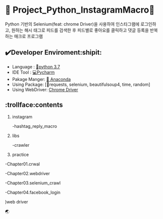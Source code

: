 # :ghost: Project_Python_InstagramMacro:full_moon_with_face:

Python 기반의 Selenium(feat: chrome Driver)을 사용하여 인스타그램에 로그인하고, 원하는 해시
태그로 피드를 검색한 후 피드별로 좋아요를 클릭하고 댓글 등록을 반복하는 매크로 프로그램
 
 ## :heavy_check_mark:Developer Enviroment:shipit:
 
 - Language : [:crocodile:python 3.7](https://www.python.org/)
 - IDE Tool : [:computer:Pycharm](https://www.jetbrains.com/ko-kr/pycharm/)
 - Pakage Manger: [:snake: Anaconda](https://www.anaconda.com/products/individual)
 - Using Package: [:frog:requests, selenium, beautifulsoup4, time, random]
 - Using WebDriver: [Chrome Driver](https://chromedriver.chromium.org/downloads)


## :trollface:contents
1. instagram

     -hashtag_reply_macro
2. libs

     -crawler
3. practice

 -Chapter01.crwal
 
 -Chapter02.webdriver
 
 -Chapter03.selenium_crawl
 
 -Chapter04.facebook_login

)web driver

 :earth_asia:
 
 
 
 
 

